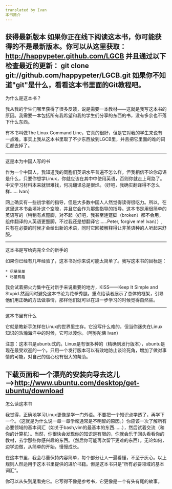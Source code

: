 ```yaml
---
translated by Ivan
本书简介
---
```


获得最新版本
如果你正在线下阅读这本书，你可能获得的不是最新版本。你可以从这里获取：
<http://happypeter.github.com/LGCB>
并且通过以下检查最近的更新：
	git clone git://github.com/happypeter/LGCB.git
如果你不知道"git"是什么，看看这本书里面的Git教程吧。
------------------------------------------------------------------------
为什么是这本书？

我从我的学生们哪里获得了很多反馈，说是需要一本教材——这就是我写这本书的原因。我需要一本包括所有我希望和我的学生们分享的东西的书，没有多余也不落下什么东西。

有本书叫做The Linux Command Line，它真的很好，但是它对我的学生来说有一点难。事实上我从这本书里取了不少东西放到LGCB里，并且把它里面的难的词汇都去掉了。

------------------------------------------------------------------------
这是本为中国人写的书

作为一个中国人，我知道我的同胞们英语水平普遍不怎么样，但我相信不论你母语是什么，只要你想学Linux，你就应该在其中中使用英语，否则你就走上弯路了。中文学习材料本来就很难找，何况翻译总是很烂。（好吧，我确实翻译得不怎么样……	Ivan）

网上确实有一些初学者的指导，但是大多数中国人人然觉得读得很吃力。所以，在这里这本书会填补这个空隙，并且它会作为那些指导的指导。这本书是用很简单的英语写的（稍稍有点蹩脚，对不起（好吧，我甚至连蹩脚（broken）都不会用，组件翻译的人英语更蹩脚，不过我还是想翻译它……Peter, forgive me!	Ivan））,只有在必要的时候才会给出新的术语，同时它回被解释得让非英语种的人听起来舒服。

------------------------------------------------------------------------
这本书是写给完完全全的新手的

如果你已经有几年经验了，这本书对你来说可能太简单了。我写这本书的目标是：

	* 尽量简单
	* 尽量有趣
我会试着把火力集中在对新手来说重要的地方，KISS——Keep It Simple and Stupid.然而同时避免这本书沦为花拳秀腿。重点给读者展示了总体的框架，引导他们用正确的方法做事情，那样他们就可以在进一步学习的时候觉得自然些。

------------------------------------------------------------------------
这本书里有什么

它就是教新手怎样在Linux的世界里生存。它没写什么难的，但当你迷失在Linux知识的浩瀚海洋中的时候，它可以渡你。（阿弥陀佛	Ivan）

注意：这本书是ubuntu式的。Linux是有很多种的（精确到发行版本），ubuntu是现在最受欢迎的一个。只用一个发行版本可以有效地防止谈论死角，增加了做对事情的可能，对自己的信心也有很大的帮助。

下载页面和一个漂亮的安装向导去这儿——>http://www.ubuntu.com/desktop/get-ubuntu/download
------------------------------------------------------------------------
怎么读这本书

我觉得，正确地学习Linux更像是学一门外语。不要把一个知识点学透了，再学下一个。（这就是为什么说一章一章学席通常是不明智的原因。）你应该一次了解所有必要领域的基本词汇（如关于bash,vim的最基本的东西……），然后试着交流（和你的计算机）。当然，你很快会发现你的知识是有限的，你就会乐于回头看看你的教材，去学那些你感兴趣的东西。（然后你可能再次留下更难的东西）。无论如何，边学边做，从简单的开始，慢慢成长。

在这本书里，我会尽量保持内容简单，每个部分让人一遍看懂，不至于灰心。以上规则人然适用于这本书里提供的进阶书籍。但是这本书只是“所有必要领域的基本词汇”。

你可以从头到尾看完它。它写得不像是参考书，它更像是一个有头有尾的故事。
